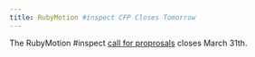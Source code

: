 ```yaml
---
title: RubyMotion #inspect CFP Closes Tomorrow
---
```


The RubyMotion #inspect [call for proprosals][cfp] closes March 31th.

[cfp]: https://docs.google.com/forms/d/1nPvYaGapvllqeLKxuInGI98zzyj-s6orLpr6tx14ofA/viewform
